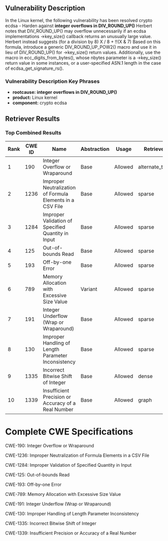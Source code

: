 ## Vulnerability Description
In the Linux kernel, the following vulnerability has been resolved crypto ecdsa - Harden against **integer overflows in DIV_ROUND_UP()** Herbert notes that DIV_ROUND_UP() may overflow unnecessarily if an ecdsa implementations ->key_size() callback returns an unusually large value. Herbert instead suggests (for a division by 8) X / 8 + !!(X & 7) Based on this formula, introduce a generic DIV_ROUND_UP_POW2() macro and use it in lieu of DIV_ROUND_UP() for ->key_size() return values. Additionally, use the macro in ecc_digits_from_bytes(), whose nbytes parameter is a ->key_size() return value in some instances, or a user-specified ASN.1 length in the case of ecdsa_get_signature_rs().

### Vulnerability Description Key Phrases
- **rootcause:** **integer overflows in DIV_ROUND_UP()**
- **product:** Linux kernel
- **component:** crypto ecdsa

## Retriever Results

### Top Combined Results

| Rank | CWE ID | Name | Abstraction | Usage  | Retrievers | Individual Scores |
|------|--------|------|-------------|-------|------------|-------------------|
| 1 | 190 | Integer Overflow or Wraparound | Base | Allowed | alternate_terms | 0.800 |
| 2 | 1236 | Improper Neutralization of Formula Elements in a CSV File | Base | Allowed | sparse | 0.472 |
| 3 | 1284 | Improper Validation of Specified Quantity in Input | Base | Allowed | sparse | 0.472 |
| 4 | 125 | Out-of-bounds Read | Base | Allowed | sparse | 0.469 |
| 5 | 193 | Off-by-one Error | Base | Allowed | sparse | 0.448 |
| 6 | 789 | Memory Allocation with Excessive Size Value | Variant | Allowed | sparse | 0.443 |
| 7 | 191 | Integer Underflow (Wrap or Wraparound) | Base | Allowed | sparse | 0.439 |
| 8 | 130 | Improper Handling of Length Parameter Inconsistency | Base | Allowed | sparse | 0.433 |
| 9 | 1335 | Incorrect Bitwise Shift of Integer | Base | Allowed | dense | 0.523 |
| 10 | 1339 | Insufficient Precision or Accuracy of a Real Number | Base | Allowed | graph | 0.003 |



# Complete CWE Specifications

CWE-190: Integer Overflow or Wraparound

CWE-1236: Improper Neutralization of Formula Elements in a CSV File

CWE-1284: Improper Validation of Specified Quantity in Input

CWE-125: Out-of-bounds Read

CWE-193: Off-by-one Error

CWE-789: Memory Allocation with Excessive Size Value

CWE-191: Integer Underflow (Wrap or Wraparound)

CWE-130: Improper Handling of Length Parameter Inconsistency

CWE-1335: Incorrect Bitwise Shift of Integer

CWE-1339: Insufficient Precision or Accuracy of a Real Number